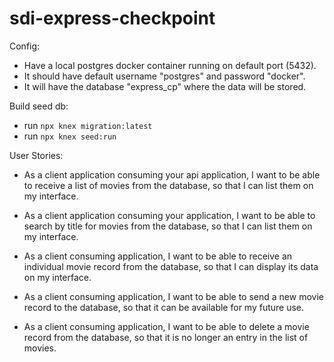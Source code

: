# sdi-express-checkpoint

Config: 
 - Have a local postgres docker container running on default port (5432). 
 - It should have default username "postgres" and password "docker". 
 - It will have the database "express_cp" where the data will be stored. 

Build seed db: 
 - run <code>npx knex migration:latest</code>
 - run <code>npx knex seed:run</code>


User Stories: 
 - As a client application consuming your api application,
   I want to be able to receive a list of movies from the database,
   so that I can list them on my interface.

 - As a client application consuming your application,
   I want to be able to search by title for movies from the database,
   so that I can list them on my interface.

 - As a client consuming application, 
   I want to be able to receive an individual movie record from the database, 
   so that I can display its data on my interface.

 - As a client consuming application, 
   I want to be able to send a new movie record to the database, 
   so that it can be available for my future use.

 - As a client consuming application, 
   I want to be able to delete a movie record from the database, 
   so that it is no longer an entry in the list of movies.
